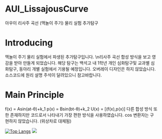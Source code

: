 # AUI_LissajousCurve
아우이 리사주 곡선 (맥놀이 주기) 물리 실험 추가탐구

# Introducing
맥놀이 주기 물리 실험에서 파생된 추가탐구입니다.
\n리사주 곡선 합성 방식을 보고 영감을 받아 만들게 되었습니다.
해당 탐구는 백석고 내 1학년 개인 심화탐구및 교과별 심화탐구, 동아리 개별 실험에서 기용될 예정입니다.
오버레이 디자인은 하지 않았습니다.
소스코드에 원리 설명 주석이 달려있으니 참고바랍니다.

# Main Principle
f(x) = Asin(at-θ)+k_1
p(x) = Bsin(bt-θ)+k_2
U(x) = [(f(x),p(x)]
다른 합성 방식 또한 존재하지만 코드로서 나타내기 가장 편한 방식을 사용하였습니다.
cos 변환자는 구현하지 않았습니다. (위상차로 대체됨)

[![Top Langs](https://github-readme-stats.vercel.app/api/top-langs/?username=s-dumbman)](https://github.com/s-dumbman/github-readme-stats)
<a href="https://github.com/seondal"><img src="https://hits.seeyoufarm.com/api/count/incr/badge.svg?url=https%3A%2F%2Fgithub.com%2Fseondal&count_bg=%23000000&title_bg=%23000000&icon=github.svg&icon_color=%23E7E7E7&title=GitHub&edge_flat=false)"/></a>
